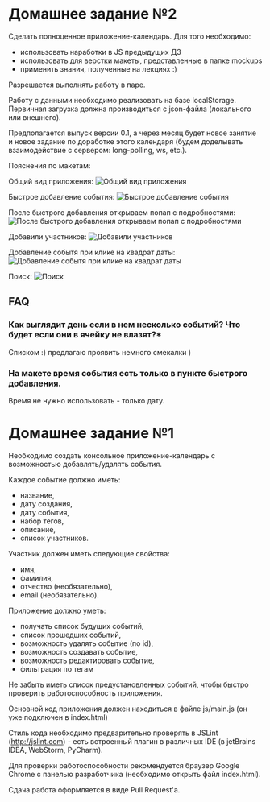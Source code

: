 Домашнее задание №2
=============

Сделать полноценное приложение-календарь.
Для того необходимо:
* использовать наработки в JS предыдущих ДЗ
* использовать для верстки макеты, представленные в папке mockups
* применить знания, полученные на лекциях :)

Разрешается выполнять работу в паре.

Работу с данными необходимо реализовать на базе localStorage. Первичная загрузка должна производиться с json-файла (локального или внешнего).

Предполагается выпуск версии 0.1, а через месяц будет новое занятие и новое задание по доработке этого календаря (будем доделывать взаимодействие с сервером: long-polling, ws, etc.).

Пояснения по макетам:

Общий вид приложения:
![Общий вид приложения](mockups/Calendar-HW-01.png)

Быстрое добавление события:
![Быстрое добавление события](mockups/Calendar-HW-02.png)

После быстрого добавления открываем попап с подробностями:
![После быстрого добавления открываем попап с подробностями](mockups/Calendar-HW-03.png)

Добавили участников:
![Добавили участников](mockups/Calendar-HW-04.png)

Добавление событя при клике на квадрат даты:
![Добавление событя при клике на квадрат даты](mockups/Calendar-HW-05.png)

Поиск:
![Поиск](mockups/Calendar-HW-07.png)

## FAQ

### Как выглядит день если в нем несколько событий? Что будет если они в ячейку не влазят?*
Списком :) предлагаю проявить немного смекалки )

### На макете время события есть только в пункте быстрого добавления.
Время не нужно использовать - только дату.


Домашнее задание №1
=============

Необходимо создать консольное приложение-календарь с возможностью добавлять/удалять события.
 
Каждое событие должно иметь:
 * название, 
 * дату создания, 
 * дату события, 
 * набор тегов, 
 * описание, 
 * список участников.
 
Участник должен иметь следующие свойства: 
 * имя, 
 * фамилия, 
 * отчество (необязательно), 
 * email (необязательно).

Приложение должно уметь:
 * получать список будущих событий, 
 * список прошедших событий,
 * возможность удалять событие (по id),
 * возможность создавать событие,
 * возможность редактировать событие,
 * фильтрация по тегам
 

Не забыть иметь список предустановленных событий, чтобы быстро проверить работоспособность приложения.

Основной код приложения должен находиться в файле js/main.js (он уже подключен в index.html)

Стиль кода необходимо предварительно проверять в JSLint (http://jslint.com) - есть встроенный плагин в различных IDE (в jetBrains IDEA, WebStorm, PyCharm).

Для проверки работоспособности рекомендуется браузер Google Chrome с панелью разработчика (необходимо открыть файл index.html).

Сдача работа оформляется в виде Pull Request'a.
